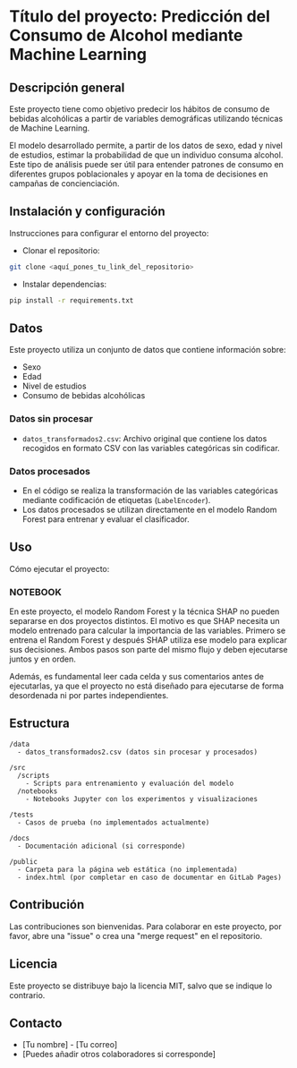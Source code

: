 
# Título del proyecto: Predicción del Consumo de Alcohol mediante Machine Learning

## Descripción general
Este proyecto tiene como objetivo predecir los hábitos de consumo de bebidas alcohólicas a partir de variables demográficas utilizando técnicas de Machine Learning.

El modelo desarrollado permite, a partir de los datos de sexo, edad y nivel de estudios, estimar la probabilidad de que un individuo consuma alcohol. Este tipo de análisis puede ser útil para entender patrones de consumo en diferentes grupos poblacionales y apoyar en la toma de decisiones en campañas de concienciación.

## Instalación y configuración
Instrucciones para configurar el entorno del proyecto:

- Clonar el repositorio:
```bash
git clone <aquí_pones_tu_link_del_repositorio>
```

- Instalar dependencias:
```bash
pip install -r requirements.txt
```

## Datos
Este proyecto utiliza un conjunto de datos que contiene información sobre:
- Sexo
- Edad
- Nivel de estudios
- Consumo de bebidas alcohólicas

### Datos sin procesar
- `datos_transformados2.csv`: Archivo original que contiene los datos recogidos en formato CSV con las variables categóricas sin codificar.

### Datos procesados
- En el código se realiza la transformación de las variables categóricas mediante codificación de etiquetas (`LabelEncoder`).
- Los datos procesados se utilizan directamente en el modelo Random Forest para entrenar y evaluar el clasificador.

## Uso
Cómo ejecutar el proyecto:

### NOTEBOOK
En este proyecto, el modelo Random Forest y la técnica SHAP no pueden separarse en dos proyectos distintos.
El motivo es que SHAP necesita un modelo entrenado para calcular la importancia de las variables.
Primero se entrena el Random Forest y después SHAP utiliza ese modelo para explicar sus decisiones.
Ambos pasos son parte del mismo flujo y deben ejecutarse juntos y en orden.

Además, es fundamental leer cada celda y sus comentarios antes de ejecutarlas, ya que el proyecto no está diseñado para ejecutarse de forma desordenada ni por partes independientes.

## Estructura
```
/data
  - datos_transformados2.csv (datos sin procesar y procesados)

/src
  /scripts
    - Scripts para entrenamiento y evaluación del modelo
  /notebooks
    - Notebooks Jupyter con los experimentos y visualizaciones

/tests
  - Casos de prueba (no implementados actualmente)

/docs
  - Documentación adicional (si corresponde)

/public
  - Carpeta para la página web estática (no implementada)
  - index.html (por completar en caso de documentar en GitLab Pages)
```

## Contribución
Las contribuciones son bienvenidas. Para colaborar en este proyecto, por favor, abre una "issue" o crea una "merge request" en el repositorio.

## Licencia
Este proyecto se distribuye bajo la licencia MIT, salvo que se indique lo contrario.

## Contacto
- [Tu nombre] - [Tu correo]
- [Puedes añadir otros colaboradores si corresponde]
